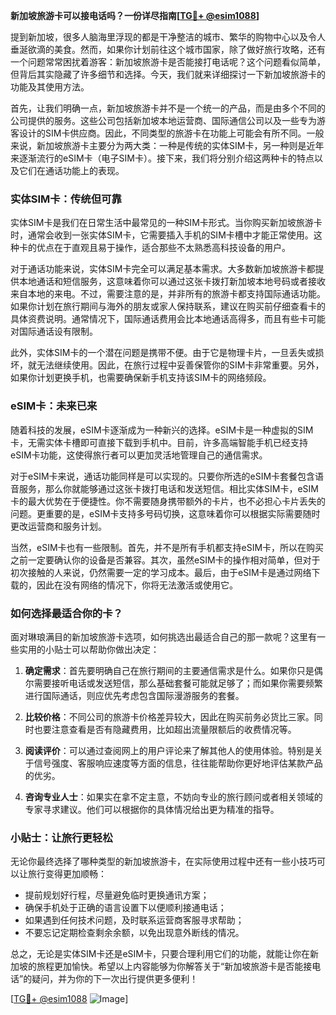 **新加坡旅游卡可以接电话吗？一份详尽指南[[TG💪+ @esim1088](https://t.me/s/esim1088)]**

提到新加坡，很多人脑海里浮现的都是干净整洁的城市、繁华的购物中心以及令人垂涎欲滴的美食。然而，如果你计划前往这个城市国家，除了做好旅行攻略，还有一个问题常常困扰着游客：新加坡旅游卡是否能接打电话呢？这个问题看似简单，但背后其实隐藏了许多细节和选择。今天，我们就来详细探讨一下新加坡旅游卡的功能及其使用方法。

首先，让我们明确一点，新加坡旅游卡并不是一个统一的产品，而是由多个不同的公司提供的服务。这些公司包括新加坡本地运营商、国际通信公司以及一些专为游客设计的SIM卡供应商。因此，不同类型的旅游卡在功能上可能会有所不同。一般来说，新加坡旅游卡主要分为两大类：一种是传统的实体SIM卡，另一种则是近年来逐渐流行的eSIM卡（电子SIM卡）。接下来，我们将分别介绍这两种卡的特点以及它们在通话功能上的表现。

### 实体SIM卡：传统但可靠

实体SIM卡是我们在日常生活中最常见的一种SIM卡形式。当你购买新加坡旅游卡时，通常会收到一张实体SIM卡，它需要插入手机的SIM卡槽中才能正常使用。这种卡的优点在于直观且易于操作，适合那些不太熟悉高科技设备的用户。

对于通话功能来说，实体SIM卡完全可以满足基本需求。大多数新加坡旅游卡都提供本地通话和短信服务，这意味着你可以通过这张卡拨打新加坡本地号码或者接收来自本地的来电。不过，需要注意的是，并非所有的旅游卡都支持国际通话功能。如果你计划在旅行期间与海外的朋友或家人保持联系，建议在购买前仔细查看卡的具体资费说明。通常情况下，国际通话费用会比本地通话高得多，而且有些卡可能对国际通话设有限制。

此外，实体SIM卡的一个潜在问题是携带不便。由于它是物理卡片，一旦丢失或损坏，就无法继续使用。因此，在旅行过程中妥善保管你的SIM卡非常重要。另外，如果你计划更换手机，也需要确保新手机支持该SIM卡的网络频段。

### eSIM卡：未来已来

随着科技的发展，eSIM卡逐渐成为一种新兴的选择。eSIM卡是一种虚拟的SIM卡，无需实体卡槽即可直接下载到手机中。目前，许多高端智能手机已经支持eSIM卡功能，这使得旅行者可以更加灵活地管理自己的通信需求。

对于eSIM卡来说，通话功能同样是可以实现的。只要你所选的eSIM卡套餐包含语音服务，那么你就能够通过这张卡拨打电话和发送短信。相比实体SIM卡，eSIM卡的最大优势在于便捷性。你不需要随身携带额外的卡片，也不必担心卡片丢失的问题。更重要的是，eSIM卡支持多号码切换，这意味着你可以根据实际需要随时更改运营商和服务计划。

当然，eSIM卡也有一些限制。首先，并不是所有手机都支持eSIM卡，所以在购买之前一定要确认你的设备是否兼容。其次，虽然eSIM卡的操作相对简单，但对于初次接触的人来说，仍然需要一定的学习成本。最后，由于eSIM卡是通过网络下载的，因此在没有网络的情况下，你将无法激活或使用它。

### 如何选择最适合你的卡？

面对琳琅满目的新加坡旅游卡选项，如何挑选出最适合自己的那一款呢？这里有一些实用的小贴士可以帮助你做出决定：

1. **确定需求**：首先要明确自己在旅行期间的主要通信需求是什么。如果你只是偶尔需要接听电话或发送短信，那么基础套餐可能就足够了；而如果你需要频繁进行国际通话，则应优先考虑包含国际漫游服务的套餐。

2. **比较价格**：不同公司的旅游卡价格差异较大，因此在购买前务必货比三家。同时也要注意查看是否有隐藏费用，比如超出流量限额后的收费情况等。

3. **阅读评价**：可以通过查阅网上的用户评论来了解其他人的使用体验。特别是关于信号强度、客服响应速度等方面的信息，往往能帮助你更好地评估某款产品的优劣。

4. **咨询专业人士**：如果实在拿不定主意，不妨向专业的旅行顾问或者相关领域的专家寻求建议。他们可以根据你的具体情况给出更为精准的指导。

### 小贴士：让旅行更轻松

无论你最终选择了哪种类型的新加坡旅游卡，在实际使用过程中还有一些小技巧可以让旅行变得更加顺畅：

- 提前规划好行程，尽量避免临时更换通讯方案；
- 确保手机处于正确的语言设置下以便顺利接通电话；
- 如果遇到任何技术问题，及时联系运营商客服寻求帮助；
- 不要忘记定期检查剩余余额，以免出现意外断线的情况。

总之，无论是实体SIM卡还是eSIM卡，只要合理利用它们的功能，就能让你在新加坡的旅程更加愉快。希望以上内容能够为你解答关于“新加坡旅游卡是否能接电话”的疑问，并为你的下一次出行提供更多便利！

[[TG💪+ @esim1088](https://t.me/s/esim1088) ![Image](https://i.postimg.cc/4NQfJmqS/Snipaste-2025-05-13-00-14-12.png)]